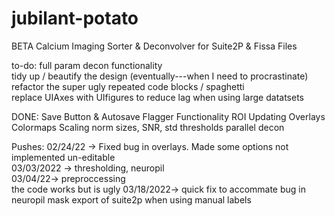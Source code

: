 # jubilant-potato
BETA Calcium Imaging Sorter &amp; Deconvolver for Suite2P & Fissa Files


to-do:
full param decon functionality      
tidy up / beautify the design (eventually---when I need to procrastinate)     
refactor the super ugly repeated code blocks / spaghetti      
replace UIAxes with UIfigures to reduce lag when using large datatsets      

DONE:
Save Button & Autosave Flagger Functionality
ROI Updating
Overlays
Colormaps
Scaling
norm sizes, SNR, std
thresholds
parallel decon

Pushes:
02/24/22 -> Fixed bug in overlays. Made some options not implemented un-editable      
03/03/2022 -> thresholding, neuropil      
03/04/22-> preproccessing     
the code works but is ugly
03/18/2022-> quick fix to accommate bug in neuropil mask export of suite2p when using manual labels
